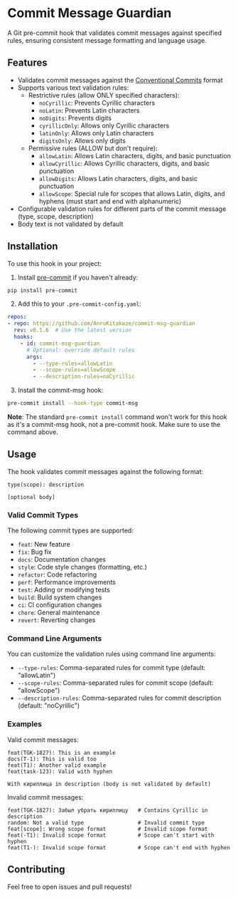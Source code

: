 # Commit Message Guardian

A Git pre-commit hook that validates commit messages against specified rules, ensuring consistent message formatting and language usage.

## Features

- Validates commit messages against the [Conventional Commits](https://www.conventionalcommits.org/) format
- Supports various text validation rules:
  - Restrictive rules (allow ONLY specified characters):
    - `noCyrillic`: Prevents Cyrillic characters
    - `noLatin`: Prevents Latin characters
    - `noDigits`: Prevents digits
    - `cyrillicOnly`: Allows only Cyrillic characters
    - `latinOnly`: Allows only Latin characters
    - `digitsOnly`: Allows only digits
  - Permissive rules (ALLOW but don't require):
    - `allowLatin`: Allows Latin characters, digits, and basic punctuation
    - `allowCyrillic`: Allows Cyrillic characters, digits, and basic punctuation
    - `allowDigits`: Allows Latin characters, digits, and basic punctuation
    - `allowScope`: Special rule for scopes that allows Latin, digits, and hyphens (must start and end with alphanumeric)
- Configurable validation rules for different parts of the commit message (type, scope, description)
- Body text is not validated by default

## Installation

To use this hook in your project:

1. Install [pre-commit](https://pre-commit.com/) if you haven't already:
```bash
pip install pre-commit
```

2. Add this to your `.pre-commit-config.yaml`:
```yaml
repos:
- repo: https://github.com/AnruKitakaze/commit-msg-guardian
  rev: v0.1.6  # Use the latest version
  hooks:
    - id: commit-msg-guardian
      # Optional: override default rules
      args:
        - --type-rules=allowLatin
        - --scope-rules=allowScope
        - --description-rules=noCyrillic
```

3. Install the commit-msg hook:
```bash
pre-commit install --hook-type commit-msg
```

**Note**: The standard `pre-commit install` command won't work for this hook as it's a commit-msg hook, not a pre-commit hook. Make sure to use the command above.

## Usage

The hook validates commit messages against the following format:
```
type(scope): description

[optional body]
```

### Valid Commit Types

The following commit types are supported:
- `feat`: New feature
- `fix`: Bug fix
- `docs`: Documentation changes
- `style`: Code style changes (formatting, etc.)
- `refactor`: Code refactoring
- `perf`: Performance improvements
- `test`: Adding or modifying tests
- `build`: Build system changes
- `ci`: CI configuration changes
- `chore`: General maintenance
- `revert`: Reverting changes

### Command Line Arguments

You can customize the validation rules using command line arguments:

- `--type-rules`: Comma-separated rules for commit type (default: "allowLatin")
- `--scope-rules`: Comma-separated rules for commit scope (default: "allowScope")
- `--description-rules`: Comma-separated rules for commit description (default: "noCyrillic")

### Examples

Valid commit messages:
```
feat(TGK-1827): This is an example
docs(T-1): This is valid too
feat(T1): Another valid example
feat(task-123): Valid with hyphen

With кириллица in description (body is not validated by default)
```

Invalid commit messages:
```
feat(TGK-1827): Забыл убрать кириллицу   # Contains Cyrillic in description
random: Not a valid type                 # Invalid commit type
feat[scope]: Wrong scope format          # Invalid scope format
feat(-T1): Invalid scope format          # Scope can't start with hyphen
feat(T1-): Invalid scope format          # Scope can't end with hyphen
```

## Contributing

Feel free to open issues and pull requests!
